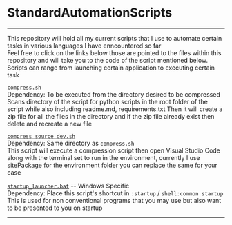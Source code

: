 # StandardAutomationScripts
---
 This repository will hold all my current scripts that I use to automate certain tasks in various languages I have enncountered so far <br>
 Feel free to click on the links below those are pointed to the files within this repository and will take you to the code of  the script mentioned below.
 Scripts can range from launching certain application to executing certain task

[`compress.sh`](https://github.com/n0ts0lazy/StandardAutomationScripts/blob/main/compress.sh)<br>
Dependency: To be executed from the directory desired to be compressed<br>
Scans directory of the script for python scripts in the root folder of the script while also including readme.md, requirements.txt
Then it will create a zip file for all the files in the directory and if the zip file already exist then delete and recreate a new file


[`compress_source_dev.sh`](https://github.com/n0ts0lazy/StandardAutomationScripts/blob/main/compress_source_dev.sh)<br>
Dependency: Same directory as `compress.sh`<br>
This script will execute a compression script then open Visual Studio Code along with the terminal set to run in the environment,
currently I use sitePackage for the environment folder you can replace the same for your case


[`startup_launcher.bat`](https://github.com/n0ts0lazy/StandardAutomationScripts/blob/main/startup_launcher.bat) -- Windows Specific<br>
Dependency: Place this script's shortcut in `:startup` / `shell:common startup`<br>
This is used for non conventional programs that you may use but also want to be presented to you on startup

---
